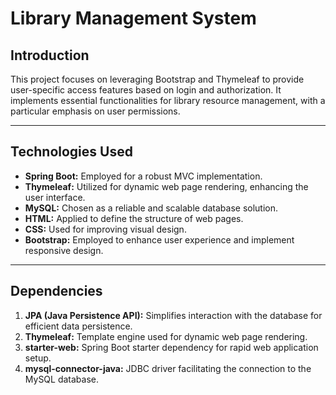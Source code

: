 # Library Management System

## Introduction
This project focuses on leveraging Bootstrap and Thymeleaf to provide user-specific access features based on login and authorization. 
It implements essential functionalities for library resource management, with a particular emphasis on user permissions.

---

## Technologies Used
- **Spring Boot:** Employed for a robust MVC implementation.
- **Thymeleaf:** Utilized for dynamic web page rendering, enhancing the user interface.
- **MySQL:** Chosen as a reliable and scalable database solution.
- **HTML:** Applied to define the structure of web pages.
- **CSS:** Used for improving visual design.
- **Bootstrap:** Employed to enhance user experience and implement responsive design.

--- 

## Dependencies
1. **JPA (Java Persistence API):** Simplifies interaction with the database for efficient data persistence.
2. **Thymeleaf:** Template engine used for dynamic web page rendering.
3. **starter-web:** Spring Boot starter dependency for rapid web application setup.
4. **mysql-connector-java:** JDBC driver facilitating the connection to the MySQL database.



